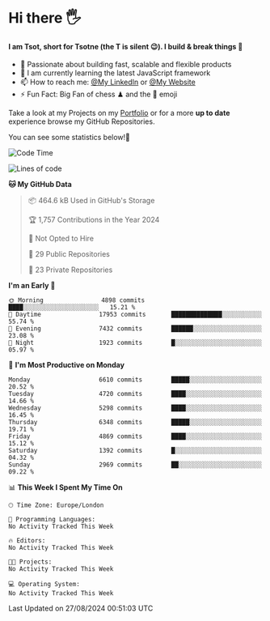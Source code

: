 # Hi there :raised_hand_with_fingers_splayed:
#### I am Tsot, short for Tsotne (the T is silent :wink:). I build & break things :space_invader:
- :telescope: Passionate about building fast, scalable and flexible products
- :seedling: I am currently learning the latest JavaScript framework 
- :mailbox: How to reach me: [@My LinkedIn](https://www.linkedin.com/in/tsotne-gvadzabia/) or [@My Website](https://tsotne.co.uk/contact)
- :zap: Fun Fact: Big Fan of chess ♟ and the 👾 emoji

Take a look at my Projects on my [Portfolio](https://tsotne.co.uk/) or for a more **up to date** experience browse my GitHub Repositories.

You can see some statistics below!:space_invader:
<!--START_SECTION:waka-->
![Code Time](http://img.shields.io/badge/Code%20Time-761%20hrs%202%20mins-blue)

![Lines of code](https://img.shields.io/badge/From%20Hello%20World%20I%27ve%20Written-12.0%20million%20lines%20of%20code-blue)

**🐱 My GitHub Data** 

> 📦 464.6 kB Used in GitHub's Storage 
 > 
> 🏆 1,757 Contributions in the Year 2024
 > 
> 🚫 Not Opted to Hire
 > 
> 📜 29 Public Repositories 
 > 
> 🔑 23 Private Repositories 
 > 
**I'm an Early 🐤** 

```text
🌞 Morning                4898 commits        ████░░░░░░░░░░░░░░░░░░░░░   15.21 % 
🌆 Daytime                17953 commits       ██████████████░░░░░░░░░░░   55.74 % 
🌃 Evening                7432 commits        ██████░░░░░░░░░░░░░░░░░░░   23.08 % 
🌙 Night                  1923 commits        █░░░░░░░░░░░░░░░░░░░░░░░░   05.97 % 
```
📅 **I'm Most Productive on Monday** 

```text
Monday                   6610 commits        █████░░░░░░░░░░░░░░░░░░░░   20.52 % 
Tuesday                  4720 commits        ████░░░░░░░░░░░░░░░░░░░░░   14.66 % 
Wednesday                5298 commits        ████░░░░░░░░░░░░░░░░░░░░░   16.45 % 
Thursday                 6348 commits        █████░░░░░░░░░░░░░░░░░░░░   19.71 % 
Friday                   4869 commits        ████░░░░░░░░░░░░░░░░░░░░░   15.12 % 
Saturday                 1392 commits        █░░░░░░░░░░░░░░░░░░░░░░░░   04.32 % 
Sunday                   2969 commits        ██░░░░░░░░░░░░░░░░░░░░░░░   09.22 % 
```


📊 **This Week I Spent My Time On** 

```text
🕑︎ Time Zone: Europe/London

💬 Programming Languages: 
No Activity Tracked This Week

🔥 Editors: 
No Activity Tracked This Week

🐱‍💻 Projects: 
No Activity Tracked This Week

💻 Operating System: 
No Activity Tracked This Week
```


 Last Updated on 27/08/2024 00:51:03 UTC
<!--END_SECTION:waka-->
